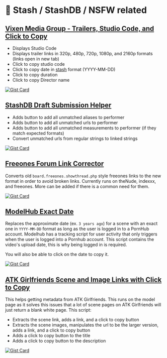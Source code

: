 # 🔞 Stash / StashDB / NSFW related

## [Vixen Media Group - Trailers, Studio Code, and Click to Copy](https://gist.github.com/mmenanno/2c30b08b8658f217ec12c36e3c2b26fc)

- Displays Studio Code
- Displays trailer links in 320p, 480p, 720p, 1080p, and 2160p formats (links open in new tab)
- Click to copy studio code
- Click to copy date in [stash](https://github.com/stashapp/stash) format (YYYY-MM-DD)
- Click to copy duration
- Click to copy Director name

[![Gist Card](https://github-readme-stats-pnez.vercel.app/api/gist?id=2c30b08b8658f217ec12c36e3c2b26fc&theme=dark)](https://gist.github.com/mmenanno/2c30b08b8658f217ec12c36e3c2b26fc)

## [StashDB Draft Submission Helper](https://gist.github.com/mmenanno/e2a8af1a8475b74bca06e8449188d34e)

- Adds button to add all unmatched aliases to performer
- Adds button to add all unmatched urls to performer
- Adds button to add all unmatched measurements to performer (if they match expected formats)
- Convert unmatched urls from regular strings to linked strings

[![Gist Card](https://github-readme-stats-pnez.vercel.app/api/gist?id=e2a8af1a8475b74bca06e8449188d34e&theme=dark)](https://gist.github.com/mmenanno/e2a8af1a8475b74bca06e8449188d34e)

## [Freeones Forum Link Corrector](https://gist.github.com/mmenanno/484e8877c39573a813a5a96d212d69d8)

Converts old `board.freeones.showthread.php` style freeones links to the new format in order to avoid broken links. Currently runs on theNude, indexxx, and freeones. More can be added if there is a common need for them.

[![Gist Card](https://github-readme-stats-pnez.vercel.app/api/gist?id=484e8877c39573a813a5a96d212d69d8&theme=dark)](https://gist.github.com/mmenanno/484e8877c39573a813a5a96d212d69d8)

## [ModelHub Exact Date](https://gist.github.com/mmenanno/12f6838f2d3e8d73a48dea5a77a68260)

Replaces the approximate date (ex. `3 years ago`) for a scene with an exact one in `YYYY-MM-DD` format as long as the user is logged in to a PornHub account. Modelhub has a tracking script for user activity that only triggers when the user is logged into a Pornhub account. This script contains the video's upload date, this is why being logged in is required.

You will also be able to click on the date to copy it.

[![Gist Card](https://github-readme-stats-pnez.vercel.app/api/gist?id=12f6838f2d3e8d73a48dea5a77a68260&theme=dark)](https://gist.github.com/mmenanno/12f6838f2d3e8d73a48dea5a77a68260)

## [ATK Girlfriends Scene and Image Links with Click to Copy](https://gist.github.com/mmenanno/eec5463bf307bccff41371891b9e5c94)

This helps getting metadata from ATK Girlfriends. This runs on the model page as it solves this issues that a lot of scene pages on ATK Girlfriends will just return a blank white page. This script:

- Extracts the scene link, adds a link, and a click to copy button
- Extracts the scene images, manipulates the url to be the larger version, adds a link, and a click to copy button
- Adds a click to copy button to the title
- Adds a click to copy button to the description

[![Gist Card](https://github-readme-stats-pnez.vercel.app/api/gist?id=eec5463bf307bccff41371891b9e5c94&theme=dark)](https://gist.github.com/mmenanno/eec5463bf307bccff41371891b9e5c94)
